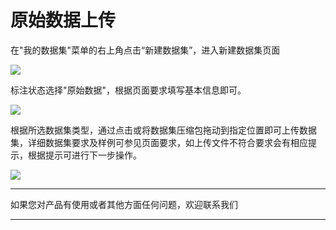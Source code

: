 # 原始数据上传

在"我的数据集"菜单的右上角点击“新建数据集”，进入新建数据集页面

![](../../../../image/AI-and-Machine-Learning/NeuFoundry/8.1.4/8.1.4.2/8.1.4.2.1/1.png)

标注状态选择"原始数据"，根据页面要求填写基本信息即可。

![](../../../../image/AI-and-Machine-Learning/NeuFoundry/8.1.4/8.1.4.2/8.1.4.2.1/2.png)

根据所选数据集类型，通过点击或将数据集压缩包拖动到指定位置即可上传数据集，详细数据集要求及样例可参见页面要求，如上传文件不符合要求会有相应提示，根据提示可进行下一步操作。

![](../../../../image/AI-and-Machine-Learning/NeuFoundry/8.1.4/8.1.4.2/8.1.4.2.1/3.png)

---

如果您对产品有使用或者其他方面任何问题，欢迎联系我们

---